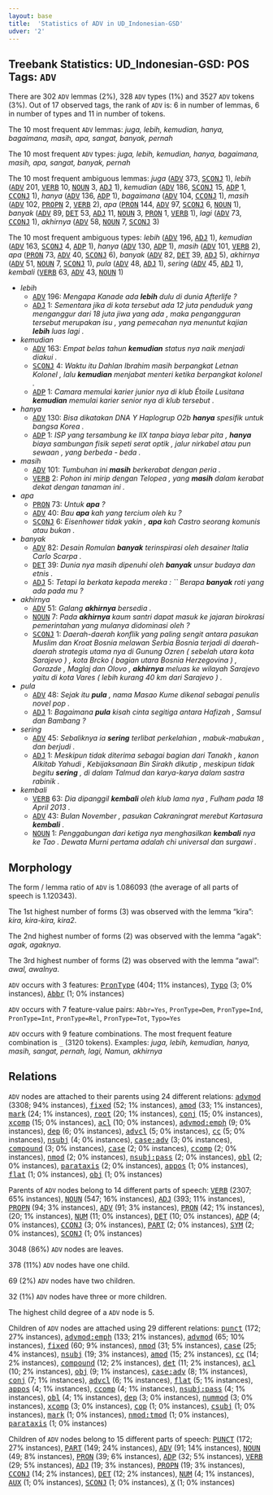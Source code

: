 ```yaml
---
layout: base
title:  'Statistics of ADV in UD_Indonesian-GSD'
udver: '2'
---
```


## Treebank Statistics: UD_Indonesian-GSD: POS Tags: `ADV`

There are 302 `ADV` lemmas (2%), 328 `ADV` types (1%) and 3527 `ADV` tokens (3%).
Out of 17 observed tags, the rank of `ADV` is: 6 in number of lemmas, 6 in number of types and 11 in number of tokens.

The 10 most frequent `ADV` lemmas: <em>juga, lebih, kemudian, hanya, bagaimana, masih, apa, sangat, banyak, pernah</em>

The 10 most frequent `ADV` types:  <em>juga, lebih, kemudian, hanya, bagaimana, masih, apa, sangat, banyak, pernah</em>

The 10 most frequent ambiguous lemmas: <em>juga</em> (<tt><a href="id_gsd-pos-ADV.html">ADV</a></tt> 373, <tt><a href="id_gsd-pos-SCONJ.html">SCONJ</a></tt> 1), <em>lebih</em> (<tt><a href="id_gsd-pos-ADV.html">ADV</a></tt> 201, <tt><a href="id_gsd-pos-VERB.html">VERB</a></tt> 10, <tt><a href="id_gsd-pos-NOUN.html">NOUN</a></tt> 3, <tt><a href="id_gsd-pos-ADJ.html">ADJ</a></tt> 1), <em>kemudian</em> (<tt><a href="id_gsd-pos-ADV.html">ADV</a></tt> 186, <tt><a href="id_gsd-pos-SCONJ.html">SCONJ</a></tt> 15, <tt><a href="id_gsd-pos-ADP.html">ADP</a></tt> 1, <tt><a href="id_gsd-pos-CCONJ.html">CCONJ</a></tt> 1), <em>hanya</em> (<tt><a href="id_gsd-pos-ADV.html">ADV</a></tt> 136, <tt><a href="id_gsd-pos-ADP.html">ADP</a></tt> 1), <em>bagaimana</em> (<tt><a href="id_gsd-pos-ADV.html">ADV</a></tt> 104, <tt><a href="id_gsd-pos-CCONJ.html">CCONJ</a></tt> 1), <em>masih</em> (<tt><a href="id_gsd-pos-ADV.html">ADV</a></tt> 102, <tt><a href="id_gsd-pos-PROPN.html">PROPN</a></tt> 2, <tt><a href="id_gsd-pos-VERB.html">VERB</a></tt> 2), <em>apa</em> (<tt><a href="id_gsd-pos-PRON.html">PRON</a></tt> 144, <tt><a href="id_gsd-pos-ADV.html">ADV</a></tt> 97, <tt><a href="id_gsd-pos-SCONJ.html">SCONJ</a></tt> 6, <tt><a href="id_gsd-pos-NOUN.html">NOUN</a></tt> 1), <em>banyak</em> (<tt><a href="id_gsd-pos-ADV.html">ADV</a></tt> 89, <tt><a href="id_gsd-pos-DET.html">DET</a></tt> 53, <tt><a href="id_gsd-pos-ADJ.html">ADJ</a></tt> 11, <tt><a href="id_gsd-pos-NOUN.html">NOUN</a></tt> 3, <tt><a href="id_gsd-pos-PRON.html">PRON</a></tt> 1, <tt><a href="id_gsd-pos-VERB.html">VERB</a></tt> 1), <em>lagi</em> (<tt><a href="id_gsd-pos-ADV.html">ADV</a></tt> 73, <tt><a href="id_gsd-pos-CCONJ.html">CCONJ</a></tt> 1), <em>akhirnya</em> (<tt><a href="id_gsd-pos-ADV.html">ADV</a></tt> 58, <tt><a href="id_gsd-pos-NOUN.html">NOUN</a></tt> 7, <tt><a href="id_gsd-pos-SCONJ.html">SCONJ</a></tt> 3)

The 10 most frequent ambiguous types:  <em>lebih</em> (<tt><a href="id_gsd-pos-ADV.html">ADV</a></tt> 196, <tt><a href="id_gsd-pos-ADJ.html">ADJ</a></tt> 1), <em>kemudian</em> (<tt><a href="id_gsd-pos-ADV.html">ADV</a></tt> 163, <tt><a href="id_gsd-pos-SCONJ.html">SCONJ</a></tt> 4, <tt><a href="id_gsd-pos-ADP.html">ADP</a></tt> 1), <em>hanya</em> (<tt><a href="id_gsd-pos-ADV.html">ADV</a></tt> 130, <tt><a href="id_gsd-pos-ADP.html">ADP</a></tt> 1), <em>masih</em> (<tt><a href="id_gsd-pos-ADV.html">ADV</a></tt> 101, <tt><a href="id_gsd-pos-VERB.html">VERB</a></tt> 2), <em>apa</em> (<tt><a href="id_gsd-pos-PRON.html">PRON</a></tt> 73, <tt><a href="id_gsd-pos-ADV.html">ADV</a></tt> 40, <tt><a href="id_gsd-pos-SCONJ.html">SCONJ</a></tt> 6), <em>banyak</em> (<tt><a href="id_gsd-pos-ADV.html">ADV</a></tt> 82, <tt><a href="id_gsd-pos-DET.html">DET</a></tt> 39, <tt><a href="id_gsd-pos-ADJ.html">ADJ</a></tt> 5), <em>akhirnya</em> (<tt><a href="id_gsd-pos-ADV.html">ADV</a></tt> 51, <tt><a href="id_gsd-pos-NOUN.html">NOUN</a></tt> 7, <tt><a href="id_gsd-pos-SCONJ.html">SCONJ</a></tt> 1), <em>pula</em> (<tt><a href="id_gsd-pos-ADV.html">ADV</a></tt> 48, <tt><a href="id_gsd-pos-ADJ.html">ADJ</a></tt> 1), <em>sering</em> (<tt><a href="id_gsd-pos-ADV.html">ADV</a></tt> 45, <tt><a href="id_gsd-pos-ADJ.html">ADJ</a></tt> 1), <em>kembali</em> (<tt><a href="id_gsd-pos-VERB.html">VERB</a></tt> 63, <tt><a href="id_gsd-pos-ADV.html">ADV</a></tt> 43, <tt><a href="id_gsd-pos-NOUN.html">NOUN</a></tt> 1)


* <em>lebih</em>
  * <tt><a href="id_gsd-pos-ADV.html">ADV</a></tt> 196: <em>Mengapa Kanade ada <b>lebih</b> dulu di dunia Afterlife ?</em>
  * <tt><a href="id_gsd-pos-ADJ.html">ADJ</a></tt> 1: <em>Sementara jika di kota tersebut ada 12 juta penduduk yang menganggur dari 18 juta jiwa yang ada , maka pengangguran tersebut merupakan isu , yang pemecahan nya menuntut kajian <b>lebih</b> luas lagi .</em>
* <em>kemudian</em>
  * <tt><a href="id_gsd-pos-ADV.html">ADV</a></tt> 163: <em>Empat belas tahun <b>kemudian</b> status nya naik menjadi diakui .</em>
  * <tt><a href="id_gsd-pos-SCONJ.html">SCONJ</a></tt> 4: <em>Waktu itu Dahlan Ibrahim masih berpangkat Letnan Kolonel , lalu <b>kemudian</b> menjabat menteri ketika berpangkat kolonel .</em>
  * <tt><a href="id_gsd-pos-ADP.html">ADP</a></tt> 1: <em>Camara memulai karier junior nya di klub Étoile Lusitana <b>kemudian</b> memulai karier senior nya di klub tersebut .</em>
* <em>hanya</em>
  * <tt><a href="id_gsd-pos-ADV.html">ADV</a></tt> 130: <em>Bisa dikatakan DNA Y Haplogrup O2b <b>hanya</b> spesifik untuk bangsa Korea .</em>
  * <tt><a href="id_gsd-pos-ADP.html">ADP</a></tt> 1: <em>ISP yang tersambung ke IIX tanpa biaya lebar pita , <b>hanya</b> biaya sambungan fisik sepeti serat optik , jalur nirkabel atau pun sewaan , yang berbeda - beda .</em>
* <em>masih</em>
  * <tt><a href="id_gsd-pos-ADV.html">ADV</a></tt> 101: <em>Tumbuhan ini <b>masih</b> berkerabat dengan peria .</em>
  * <tt><a href="id_gsd-pos-VERB.html">VERB</a></tt> 2: <em>Pohon ini mirip dengan Telopea , yang <b>masih</b> dalam kerabat dekat dengan tanaman ini .</em>
* <em>apa</em>
  * <tt><a href="id_gsd-pos-PRON.html">PRON</a></tt> 73: <em>Untuk <b>apa</b> ?</em>
  * <tt><a href="id_gsd-pos-ADV.html">ADV</a></tt> 40: <em>Bau <b>apa</b> kah yang tercium oleh ku ?</em>
  * <tt><a href="id_gsd-pos-SCONJ.html">SCONJ</a></tt> 6: <em>Eisenhower tidak yakin , <b>apa</b> kah Castro seorang komunis atau bukan .</em>
* <em>banyak</em>
  * <tt><a href="id_gsd-pos-ADV.html">ADV</a></tt> 82: <em>Desain Romulan <b>banyak</b> terinspirasi oleh desainer Italia Carlo Scarpa .</em>
  * <tt><a href="id_gsd-pos-DET.html">DET</a></tt> 39: <em>Dunia nya masih dipenuhi oleh <b>banyak</b> unsur budaya dan etnis .</em>
  * <tt><a href="id_gsd-pos-ADJ.html">ADJ</a></tt> 5: <em>Tetapi Ia berkata kepada mereka : `` Berapa <b>banyak</b> roti yang ada pada mu ?</em>
* <em>akhirnya</em>
  * <tt><a href="id_gsd-pos-ADV.html">ADV</a></tt> 51: <em>Galang <b>akhirnya</b> bersedia .</em>
  * <tt><a href="id_gsd-pos-NOUN.html">NOUN</a></tt> 7: <em>Pada <b>akhirnya</b> kaum santri dapat masuk ke jajaran birokrasi pemerintahan yang mulanya didominasi oleh ?</em>
  * <tt><a href="id_gsd-pos-SCONJ.html">SCONJ</a></tt> 1: <em>Daerah-daerah konflik yang paling sengit antara pasukan Muslim dan Kroat Bosnia melawan Serbia Bosnia terjadi di daerah-daerah strategis utama nya di Gunung Ozren ( sebelah utara kota Sarajevo ) , kota Brcko ( bagian utara Bosnia Herzegovina ) , Gorazde , Maglaj dan Olovo , <b>akhirnya</b> meluas ke wilayah Sarajevo yaitu di kota Vares ( lebih kurang 40 km dari Sarajevo ) .</em>
* <em>pula</em>
  * <tt><a href="id_gsd-pos-ADV.html">ADV</a></tt> 48: <em>Sejak itu <b>pula</b> , nama Masao Kume dikenal sebagai penulis novel pop .</em>
  * <tt><a href="id_gsd-pos-ADJ.html">ADJ</a></tt> 1: <em>Bagaimana <b>pula</b> kisah cinta segitiga antara Hafizah , Samsul dan Bambang ?</em>
* <em>sering</em>
  * <tt><a href="id_gsd-pos-ADV.html">ADV</a></tt> 45: <em>Sebaliknya ia <b>sering</b> terlibat perkelahian , mabuk-mabukan , dan berjudi .</em>
  * <tt><a href="id_gsd-pos-ADJ.html">ADJ</a></tt> 1: <em>Meskipun tidak diterima sebagai bagian dari Tanakh , kanon Alkitab Yahudi , Kebijaksanaan Bin Sirakh dikutip , meskipun tidak begitu <b>sering</b> , di dalam Talmud dan karya-karya dalam sastra rabinik .</em>
* <em>kembali</em>
  * <tt><a href="id_gsd-pos-VERB.html">VERB</a></tt> 63: <em>Dia dipanggil <b>kembali</b> oleh klub lama nya , Fulham pada 18 April 2013 .</em>
  * <tt><a href="id_gsd-pos-ADV.html">ADV</a></tt> 43: <em>Bulan November , pasukan Cakraningrat merebut Kartasura <b>kembali</b> .</em>
  * <tt><a href="id_gsd-pos-NOUN.html">NOUN</a></tt> 1: <em>Penggabungan dari ketiga nya menghasilkan <b>kembali</b> nya ke Tao . Dewata Murni pertama adalah chi universal dan surgawi .</em>

## Morphology

The form / lemma ratio of `ADV` is 1.086093 (the average of all parts of speech is 1.120343).

The 1st highest number of forms (3) was observed with the lemma “kira”: <em>kira, kira-kira, kira2</em>.

The 2nd highest number of forms (2) was observed with the lemma “agak”: <em>agak, agaknya</em>.

The 3rd highest number of forms (2) was observed with the lemma “awal”: <em>awal, awalnya</em>.

`ADV` occurs with 3 features: <tt><a href="id_gsd-feat-PronType.html">PronType</a></tt> (404; 11% instances), <tt><a href="id_gsd-feat-Typo.html">Typo</a></tt> (3; 0% instances), <tt><a href="id_gsd-feat-Abbr.html">Abbr</a></tt> (1; 0% instances)

`ADV` occurs with 7 feature-value pairs: `Abbr=Yes`, `PronType=Dem`, `PronType=Ind`, `PronType=Int`, `PronType=Rel`, `PronType=Tot`, `Typo=Yes`

`ADV` occurs with 9 feature combinations.
The most frequent feature combination is `_` (3120 tokens).
Examples: <em>juga, lebih, kemudian, hanya, masih, sangat, pernah, lagi, Namun, akhirnya</em>


## Relations

`ADV` nodes are attached to their parents using 24 different relations: <tt><a href="id_gsd-dep-advmod.html">advmod</a></tt> (3308; 94% instances), <tt><a href="id_gsd-dep-fixed.html">fixed</a></tt> (52; 1% instances), <tt><a href="id_gsd-dep-amod.html">amod</a></tt> (33; 1% instances), <tt><a href="id_gsd-dep-mark.html">mark</a></tt> (24; 1% instances), <tt><a href="id_gsd-dep-root.html">root</a></tt> (20; 1% instances), <tt><a href="id_gsd-dep-conj.html">conj</a></tt> (15; 0% instances), <tt><a href="id_gsd-dep-xcomp.html">xcomp</a></tt> (15; 0% instances), <tt><a href="id_gsd-dep-acl.html">acl</a></tt> (10; 0% instances), <tt><a href="id_gsd-dep-advmod-emph.html">advmod:emph</a></tt> (9; 0% instances), <tt><a href="id_gsd-dep-dep.html">dep</a></tt> (6; 0% instances), <tt><a href="id_gsd-dep-advcl.html">advcl</a></tt> (5; 0% instances), <tt><a href="id_gsd-dep-cc.html">cc</a></tt> (5; 0% instances), <tt><a href="id_gsd-dep-nsubj.html">nsubj</a></tt> (4; 0% instances), <tt><a href="id_gsd-dep-case-adv.html">case:adv</a></tt> (3; 0% instances), <tt><a href="id_gsd-dep-compound.html">compound</a></tt> (3; 0% instances), <tt><a href="id_gsd-dep-case.html">case</a></tt> (2; 0% instances), <tt><a href="id_gsd-dep-ccomp.html">ccomp</a></tt> (2; 0% instances), <tt><a href="id_gsd-dep-nmod.html">nmod</a></tt> (2; 0% instances), <tt><a href="id_gsd-dep-nsubj-pass.html">nsubj:pass</a></tt> (2; 0% instances), <tt><a href="id_gsd-dep-obl.html">obl</a></tt> (2; 0% instances), <tt><a href="id_gsd-dep-parataxis.html">parataxis</a></tt> (2; 0% instances), <tt><a href="id_gsd-dep-appos.html">appos</a></tt> (1; 0% instances), <tt><a href="id_gsd-dep-flat.html">flat</a></tt> (1; 0% instances), <tt><a href="id_gsd-dep-obj.html">obj</a></tt> (1; 0% instances)

Parents of `ADV` nodes belong to 14 different parts of speech: <tt><a href="id_gsd-pos-VERB.html">VERB</a></tt> (2307; 65% instances), <tt><a href="id_gsd-pos-NOUN.html">NOUN</a></tt> (547; 16% instances), <tt><a href="id_gsd-pos-ADJ.html">ADJ</a></tt> (393; 11% instances), <tt><a href="id_gsd-pos-PROPN.html">PROPN</a></tt> (94; 3% instances), <tt><a href="id_gsd-pos-ADV.html">ADV</a></tt> (91; 3% instances), <tt><a href="id_gsd-pos-PRON.html">PRON</a></tt> (42; 1% instances),  (20; 1% instances), <tt><a href="id_gsd-pos-NUM.html">NUM</a></tt> (11; 0% instances), <tt><a href="id_gsd-pos-DET.html">DET</a></tt> (10; 0% instances), <tt><a href="id_gsd-pos-ADP.html">ADP</a></tt> (4; 0% instances), <tt><a href="id_gsd-pos-CCONJ.html">CCONJ</a></tt> (3; 0% instances), <tt><a href="id_gsd-pos-PART.html">PART</a></tt> (2; 0% instances), <tt><a href="id_gsd-pos-SYM.html">SYM</a></tt> (2; 0% instances), <tt><a href="id_gsd-pos-SCONJ.html">SCONJ</a></tt> (1; 0% instances)

3048 (86%) `ADV` nodes are leaves.

378 (11%) `ADV` nodes have one child.

69 (2%) `ADV` nodes have two children.

32 (1%) `ADV` nodes have three or more children.

The highest child degree of a `ADV` node is 5.

Children of `ADV` nodes are attached using 29 different relations: <tt><a href="id_gsd-dep-punct.html">punct</a></tt> (172; 27% instances), <tt><a href="id_gsd-dep-advmod-emph.html">advmod:emph</a></tt> (133; 21% instances), <tt><a href="id_gsd-dep-advmod.html">advmod</a></tt> (65; 10% instances), <tt><a href="id_gsd-dep-fixed.html">fixed</a></tt> (60; 9% instances), <tt><a href="id_gsd-dep-nmod.html">nmod</a></tt> (31; 5% instances), <tt><a href="id_gsd-dep-case.html">case</a></tt> (25; 4% instances), <tt><a href="id_gsd-dep-nsubj.html">nsubj</a></tt> (19; 3% instances), <tt><a href="id_gsd-dep-amod.html">amod</a></tt> (15; 2% instances), <tt><a href="id_gsd-dep-cc.html">cc</a></tt> (14; 2% instances), <tt><a href="id_gsd-dep-compound.html">compound</a></tt> (12; 2% instances), <tt><a href="id_gsd-dep-det.html">det</a></tt> (11; 2% instances), <tt><a href="id_gsd-dep-acl.html">acl</a></tt> (10; 2% instances), <tt><a href="id_gsd-dep-obj.html">obj</a></tt> (9; 1% instances), <tt><a href="id_gsd-dep-case-adv.html">case:adv</a></tt> (8; 1% instances), <tt><a href="id_gsd-dep-conj.html">conj</a></tt> (7; 1% instances), <tt><a href="id_gsd-dep-advcl.html">advcl</a></tt> (6; 1% instances), <tt><a href="id_gsd-dep-flat.html">flat</a></tt> (5; 1% instances), <tt><a href="id_gsd-dep-appos.html">appos</a></tt> (4; 1% instances), <tt><a href="id_gsd-dep-ccomp.html">ccomp</a></tt> (4; 1% instances), <tt><a href="id_gsd-dep-nsubj-pass.html">nsubj:pass</a></tt> (4; 1% instances), <tt><a href="id_gsd-dep-obl.html">obl</a></tt> (4; 1% instances), <tt><a href="id_gsd-dep-dep.html">dep</a></tt> (3; 0% instances), <tt><a href="id_gsd-dep-nummod.html">nummod</a></tt> (3; 0% instances), <tt><a href="id_gsd-dep-xcomp.html">xcomp</a></tt> (3; 0% instances), <tt><a href="id_gsd-dep-cop.html">cop</a></tt> (1; 0% instances), <tt><a href="id_gsd-dep-csubj.html">csubj</a></tt> (1; 0% instances), <tt><a href="id_gsd-dep-mark.html">mark</a></tt> (1; 0% instances), <tt><a href="id_gsd-dep-nmod-tmod.html">nmod:tmod</a></tt> (1; 0% instances), <tt><a href="id_gsd-dep-parataxis.html">parataxis</a></tt> (1; 0% instances)

Children of `ADV` nodes belong to 15 different parts of speech: <tt><a href="id_gsd-pos-PUNCT.html">PUNCT</a></tt> (172; 27% instances), <tt><a href="id_gsd-pos-PART.html">PART</a></tt> (149; 24% instances), <tt><a href="id_gsd-pos-ADV.html">ADV</a></tt> (91; 14% instances), <tt><a href="id_gsd-pos-NOUN.html">NOUN</a></tt> (49; 8% instances), <tt><a href="id_gsd-pos-PRON.html">PRON</a></tt> (39; 6% instances), <tt><a href="id_gsd-pos-ADP.html">ADP</a></tt> (32; 5% instances), <tt><a href="id_gsd-pos-VERB.html">VERB</a></tt> (29; 5% instances), <tt><a href="id_gsd-pos-ADJ.html">ADJ</a></tt> (19; 3% instances), <tt><a href="id_gsd-pos-PROPN.html">PROPN</a></tt> (19; 3% instances), <tt><a href="id_gsd-pos-CCONJ.html">CCONJ</a></tt> (14; 2% instances), <tt><a href="id_gsd-pos-DET.html">DET</a></tt> (12; 2% instances), <tt><a href="id_gsd-pos-NUM.html">NUM</a></tt> (4; 1% instances), <tt><a href="id_gsd-pos-AUX.html">AUX</a></tt> (1; 0% instances), <tt><a href="id_gsd-pos-SCONJ.html">SCONJ</a></tt> (1; 0% instances), <tt><a href="id_gsd-pos-X.html">X</a></tt> (1; 0% instances)

